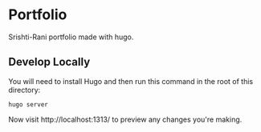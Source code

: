 # Portfolio



Srishti-Rani portfolio made with hugo.

## Develop Locally

You will need to install Hugo and then run this command in the root of this directory:
```
hugo server
```
Now visit http://localhost:1313/ to preview any changes you're making.
